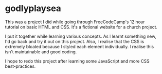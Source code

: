 # godlyplaysea
This was a project I did while going through FreeCodeCamp's 12 hour tutorial on basic HTML and CSS. It's a fictional website for a church project. 

I put it together while learning various concepts. As I learnt something new, I'd go back and try it out on this project. Also, I realise that the CSS is extremely bloated because I styled each element individually. I realise this isn't maintainable and good coding. 

I hope to redo this project after learning some JavaScript and more CSS best-practices. 

